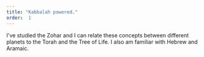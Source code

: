 ```yaml
---
title: "Kabbalah powered."
order:  1
---
```

I've studied the Zohar and I can relate these concepts between different planets to the Torah and the Tree of Life. I also am familiar with Hebrew and Aramaic.

